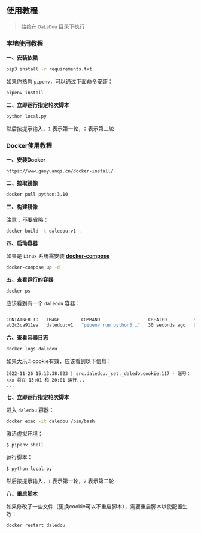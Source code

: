 ## 使用教程

>   始终在 `DaLeDou` 目录下执行


### 本地使用教程

**一、安装依赖**

```sh
pip3 install -r requirements.txt
```

如果你熟悉 `pipenv`，可以通过下面命令安装：
```sh
pipenv install
```

**二、立即运行指定轮次脚本**

```sh
python local.py
```

然后按提示输入，`1` 表示第一轮，`2` 表示第二轮


### Docker使用教程

**一、安装Docker**

```
https://www.gaoyuanqi.cn/docker-install/
```

**二、拉取镜像**

```sh
docker pull python:3.10
```

**三、构建镜像**

注意 `.` 不要省略：
```sh
docker build -t daledou:v1 .
```

**四、启动容器**

如果是 `Linux` 系统需安装 **[docker-compose](https://www.gaoyuanqi.cn/docker-compose/#%E5%AE%89%E8%A3%85docker-compose)**

```sh
docker-compose up -d
```

**五、查看运行的容器**

```sh
docker ps
```

应该看到有一个 `daledou` 容器：
```sh

CONTAINER ID   IMAGE        COMMAND                  CREATED          STATUS          PORTS     NAMES
ab2c3ca911ea   daledou:v1   "pipenv run python3 …"   30 seconds ago   Up 28 seconds             daledou
```

**六、查看容器日志**

```sh
docker logs daledou
```

如果大乐斗cookie有效，应该看到以下信息：
```
2022-11-26 15:13:38.023 | src.daledou._set:_daledoucookie:117 - 账号：xxx 将在 13:01 和 20:01 运行...
...
```

**七、立即运行指定轮次脚本**

进入 `daledou` 容器：
```sh
docker exec -it daledou /bin/bash
```

激活虚拟环境：
```sh
$ pipenv shell
```

运行脚本：
```sh
$ python local.py
```

然后按提示输入，`1` 表示第一轮，`2` 表示第二轮

**八、重启脚本**

如果修改了一些文件（更换cookie可以不重启脚本），需要重启脚本以使配置生效：
```sh
docker restart daledou
```
